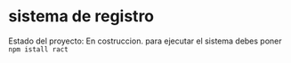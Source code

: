 <h1> sistema de registro </h1>

Estado del proyecto: En costruccion.
para ejecutar el sistema debes poner 
```npm istall ract```
